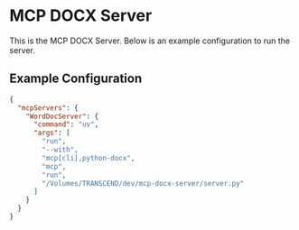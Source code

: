 # MCP DOCX Server

This is the MCP DOCX Server. Below is an example configuration to run the server.

## Example Configuration

```json
{
  "mcpServers": {
    "WordDocServer": {
      "command": "uv",
      "args": [
        "run",
        "--with",
        "mcp[cli],python-docx",
        "mcp",
        "run",
        "/Volumes/TRANSCEND/dev/mcp-docx-server/server.py"
      ]
    }
  }
}
```
